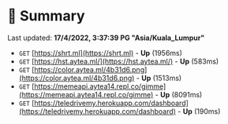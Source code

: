 # 📖 Summary
Last updated: **17/4/2022, 3:37:39 PG "Asia/Kuala_Lumpur"**

- `GET` [https://shrt.ml](https://shrt.ml) - **Up** (1956ms)
- `GET` [https://hst.aytea.ml/](https://hst.aytea.ml/) - **Up** (583ms)
- `GET` [https://color.aytea.ml/4b31d6.png](https://color.aytea.ml/4b31d6.png) - **Up** (1513ms)
- `GET` [https://memeapi.aytea14.repl.co/gimme](https://memeapi.aytea14.repl.co/gimme) - **Up** (8091ms)
- `GET` [https://teledrivemy.herokuapp.com/dashboard](https://teledrivemy.herokuapp.com/dashboard) - **Up** (190ms)
